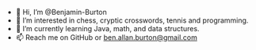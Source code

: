 - 👋 Hi, I’m @Benjamin-Burton
- 👀 I’m interested in chess, cryptic crosswords, tennis and programming.
- 🌱 I’m currently learning Java, math, and data structures.  
- 📫 Reach me on GitHub or ben.allan.burton@gmail.com
<!---
Benjamin-Burton/Benjamin-Burton is a ✨ special ✨ repository because its `README.md` (this file) appears on your GitHub profile.
You can click the Preview link to take a look at your changes.
--->

